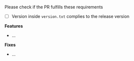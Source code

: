 Please check if the PR fulfills these requirements

- [ ] Version inside `version.txt` complies to the release version

**Features**

* ...

**Fixes**

* ...
